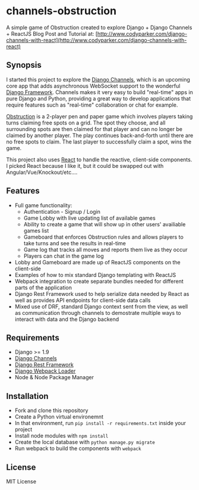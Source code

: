 # channels-obstruction
A simple game of Obstruction created to explore Django + Django Channels + ReactJS
Blog Post and Tutorial at: [http://www.codyparker.com/django-channels-with-react](http://www.codyparker.com/django-channels-with-react)


## Synopsis

I started this project to explore the [Django Channels](https://github.com/django/channels), which is an upcoming core app that adds asynchronous WebSocket support to the wonderful [Django Framework](http://www.djangoproject.com). Channels makes it very easy to build "real-time" apps in pure Django and Python, providing a great way to develop applications that require features such as "real-time" collaboration or chat for example.  

[Obstruction](http://www.papg.com/show?2XMX) is a 2-player pen and paper game which involves players taking turns claiming free spots on a grid. The spot they choose, and all surrounding spots are then claimed for that player and can no longer be claimed by another player. The play continues back-and-forth until there are no free spots to claim. The last player to successfully claim a spot, wins the game.

This project also uses [React](https://facebook.github.io/react/) to handle the reactive, client-side components. I picked React because I like it, but it could be swapped out with Angular/Vue/Knockout/etc....

## Features

* Full game functionality:
    * Authentication - Signup / Login
    * Game Lobby with live updating list of available games
    * Ability to create a game that will show up in other users' availiable games list
    * Gameboard that enforces Obstruction rules and allows players to take turns and see the results in real-time
    * Game log that tracks all moves and reports them live as they occur
    * Players can chat in the game log
* Lobby and Gameboard are made up of ReactJS components on the client-side
* Examples of how to mix standard Django templating with ReactJS
* Webpack integration to create separate bundles needed for different parts of the application
* Django Rest Framework used to help serialize data needed by React as well as provides API endpoints for client-side data calls
* Mixed use of DRF, standard Django context sent from the view, as well as communication through channels to demostrate multiple ways to interact with data and the Django backend

## Requirements

* Django >= 1.9
* [Django Channels](https://github.com/django/channels)
* [Django Rest Framework](http://www.django-rest-framework.org/)
* [Django Webpack Loader](https://github.com/owais/django-webpack-loader)
* Node & Node Package Manager

## Installation

* Fork and clone this repository
* Create a Python virtual environemnt
* In that environment, run ```pip install -r requirements.txt``` inside your project
* Install node modules with ```npm install```
* Create the local database with ```python manage.py migrate```
* Run webpack to build the components with ```webpack``` 

## License

MIT License
